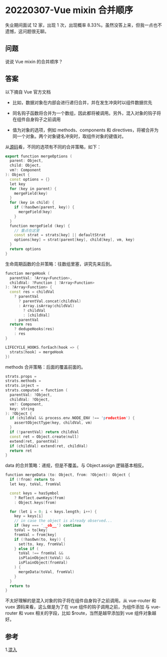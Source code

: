 # 20220307-Vue mixin 合并顺序

失业期间面试 12 家，出现 1 次，出现概率 8.33%。虽然没答上来，但我一点也不遗憾，这问题很无聊。

## 问题

说说 Vue mixin 的合并顺序？

## 答案

以下摘自 Vue 官方文档

- 比如，数据对象在内部会进行递归合并，并在发生冲突时以组件数据优先

- 同名钩子函数将合并为一个数组，因此都将被调用。另外，混入对象的钩子将在组件自身钩子之前调用

- 值为对象的选项，例如 methods、components 和 directives，将被合并为同一个对象。两个对象键名冲突时，取组件对象的键值对。

从[源码](https://github.com/vuejs/vue/blob/e90cc60c4718a69e2c919275a999b7370141f3bf/src/core/util/options.js#L388)看，不同的选项有不同的合并策略，如下：

```C++
export function mergeOptions (
  parent: Object,
  child: Object,
  vm?: Component
): Object {
  const options = {}
  let key
  for (key in parent) {
    mergeField(key)
  }
  for (key in child) {
    if (!hasOwn(parent, key)) {
      mergeField(key)
    }
  }
  function mergeField (key) {
    // 重点在这里
    const strat = strats[key] || defaultStrat
    options[key] = strat(parent[key], child[key], vm, key)
  }
  return options
}
```

生命周期函数的合并策略：往数组里塞，讲究先来后到。

```C++
function mergeHook (
  parentVal: ?Array<Function>,
  childVal: ?Function | ?Array<Function>
): ?Array<Function> {
  const res = childVal
    ? parentVal
      ? parentVal.concat(childVal)
      : Array.isArray(childVal)
        ? childVal
        : [childVal]
    : parentVal
  return res
    ? dedupeHooks(res)
    : res
}

LIFECYCLE_HOOKS.forEach(hook => {
  strats[hook] = mergeHook
})
```

methods 合并策略：后面的覆盖前面的。

```C++
strats.props =
strats.methods =
strats.inject =
strats.computed = function (
  parentVal: ?Object,
  childVal: ?Object,
  vm?: Component,
  key: string
): ?Object {
  if (childVal && process.env.NODE_ENV !== 'production') {
    assertObjectType(key, childVal, vm)
  }
  if (!parentVal) return childVal
  const ret = Object.create(null)
  extend(ret, parentVal)
  if (childVal) extend(ret, childVal)
  return ret
}
```

data 的合并策略：递规，但是不覆盖。与 Object.assign 逻辑基本相反。
```C++
function mergeData (to: Object, from: ?Object): Object {
  if (!from) return to
  let key, toVal, fromVal

  const keys = hasSymbol
    ? Reflect.ownKeys(from)
    : Object.keys(from)

  for (let i = 0; i < keys.length; i++) {
    key = keys[i]
    // in case the object is already observed...
    if (key === '__ob__') continue
    toVal = to[key]
    fromVal = from[key]
    if (!hasOwn(to, key)) {
      set(to, key, fromVal)
    } else if (
      toVal !== fromVal &&
      isPlainObject(toVal) &&
      isPlainObject(fromVal)
    ) {
      mergeData(toVal, fromVal)
    }
  }
  return to
}
```

不太好理解的是混入对象的钩子将在组件自身钩子之前调用。从 vue-router 和 vuex 源码来看，这么做是为了在 vue 组件的钩子调用之前，为组件添加 与 vue-router 和 vuex 相关的字段，比如 $route，当然是越早添加到 vue 组件对象越好。


## 参考

1.[混入](https://cn.vuejs.org/v2/guide/mixins.html#%E5%85%A8%E5%B1%80%E6%B7%B7%E5%85%A5)


